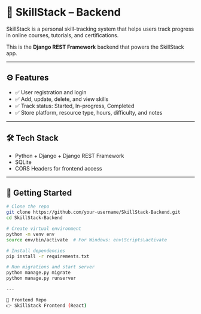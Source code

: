 # 🔧 SkillStack – Backend

SkillStack is a personal skill-tracking system that helps users track progress in online courses, tutorials, and certifications.

This is the **Django REST Framework** backend that powers the SkillStack app.

---

## ⚙️ Features

- ✅ User registration and login 
- ✅ Add, update, delete, and view skills
- ✅ Track status: Started, In-progress, Completed
- ✅ Store platform, resource type, hours, difficulty, and notes

---

## 🛠️ Tech Stack

- Python + Django + Django REST Framework
- SQLite 
- CORS Headers for frontend access

---

## 🚀 Getting Started

```bash
# Clone the repo
git clone https://github.com/your-username/SkillStack-Backend.git
cd SkillStack-Backend

# Create virtual environment
python -m venv env
source env/bin/activate  # For Windows: env\Scripts\activate

# Install dependencies
pip install -r requirements.txt

# Run migrations and start server
python manage.py migrate
python manage.py runserver

---

🔗 Frontend Repo
👉 SkillStack Frontend (React)